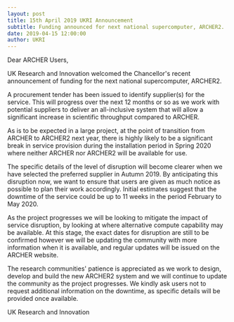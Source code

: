 ```yaml
---
layout: post
title: 15th April 2019 UKRI Announcement
subtitle: Funding announced for next national supercomputer, ARCHER2.
date: 2019-04-15 12:00:00
author: UKRI
---
```




Dear ARCHER Users,

UK Research and Innovation welcomed the Chancellor's recent announcement of funding for the next national supercomputer, ARCHER2.

A procurement tender has been issued to identify supplier(s) for the service. This will progress over the next 12 months or so as we work with potential suppliers to deliver an all-inclusive system that will allow a significant increase in scientific throughput compared to ARCHER.

As is to be expected in a large project, at the point of transition from ARCHER to ARCHER2 next year, there is highly likely to be a significant break in service provision during the installation period in Spring 2020 where neither ARCHER nor ARCHER2 will be available for use.

The specific details of the level of disruption will become clearer when we have selected the preferred supplier in Autumn 2019. By anticipating this disruption now, we want to ensure that users are given as much notice as possible to plan their work accordingly. Initial estimates suggest that the downtime of the service could be up to 11 weeks in the period February to May 2020.

As the project progresses we will be looking to mitigate the impact of service disruption, by looking at where alternative compute capability may be available. At this stage, the exact dates for disruption are still to be confirmed however we will be updating the community with more information when it is available, and regular updates will be issued on the ARCHER website.

The research communities' patience is appreciated as we work to design, develop and build the new ARCHER2 system and we will continue to update the community as the project progresses. We kindly ask users not to request additional information on the downtime, as specific details will be provided once available.

UK Research and Innovation